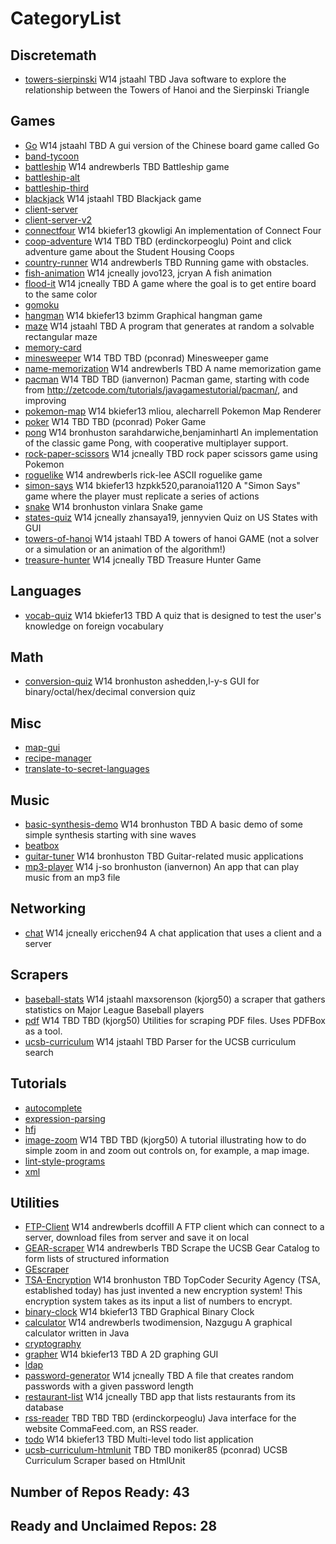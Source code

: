 # CategoryList

## Discretemath
* [towers-sierpinski](https://github.com/UCSB-CS56-Projects/cs56-discretemath-towers-sierpinski)  W14    jstaahl             TBD Java software to explore the relationship between the Towers of Hanoi and the Sierpinski Triangle 

## Games
* [Go](https://github.com/UCSB-CS56-Projects/cs56-games-Go)  W14    jstaahl             TBD A gui version of the Chinese board game called Go 
* [band-tycoon](https://github.com/UCSB-CS56-Projects/cs56-games-band-tycoon) 
* [battleship](https://github.com/UCSB-CS56-Projects/cs56-games-battleship)  W14 andrewberls             TBD Battleship game 
* [battleship-alt](https://github.com/UCSB-CS56-Projects/cs56-games-battleship-alt) 
* [battleship-third](https://github.com/UCSB-CS56-Projects/cs56-games-battleship-third) 
* [blackjack](https://github.com/UCSB-CS56-Projects/cs56-games-blackjack)  W14    jstaahl             TBD Blackjack game 
* [client-server](https://github.com/UCSB-CS56-Projects/cs56-games-client-server) 
* [client-server-v2](https://github.com/UCSB-CS56-Projects/cs56-games-client-server-v2) 
* [connectfour](https://github.com/UCSB-CS56-Projects/cs56-games-connectfour)  W14  bkiefer13        gkowligi An implementation of Connect Four 
* [coop-adventure](https://github.com/UCSB-CS56-Projects/cs56-games-coop-adventure)  W14        TBD             TBD (erdinckorpeoglu) Point and click adventure game about the Student Housing Coops 
* [country-runner](https://github.com/UCSB-CS56-Projects/cs56-games-country-runner)  W14 andrewberls             TBD Running game with obstacles. 
* [fish-animation](https://github.com/UCSB-CS56-Projects/cs56-games-fish-animation)  W14   jcneally jovo123, jcryan A fish animation 
* [flood-it](https://github.com/UCSB-CS56-Projects/cs56-games-flood-it)  W14   jcneally             TBD A game where the goal is to get entire board to the same color 
* [gomoku](https://github.com/UCSB-CS56-Projects/cs56-games-gomoku) 
* [hangman](https://github.com/UCSB-CS56-Projects/cs56-games-hangman)  W14  bkiefer13           bzimm Graphical hangman game 
* [maze](https://github.com/UCSB-CS56-Projects/cs56-games-maze)  W14    jstaahl             TBD A program that generates at random a solvable rectangular maze 
* [memory-card](https://github.com/UCSB-CS56-Projects/cs56-games-memory-card) 
* [minesweeper](https://github.com/UCSB-CS56-Projects/cs56-games-minesweeper)  W14       TBD              TBD (pconrad) Minesweeper game 
* [name-memorization](https://github.com/UCSB-CS56-Projects/cs56-games-name-memorization)  W14 andrewberls             TBD A name memorization game 
* [pacman](https://github.com/UCSB-CS56-Projects/cs56-games-pacman)  W14        TBD             TBD (ianvernon) Pacman game, starting with code from http://zetcode.com/tutorials/javagamestutorial/pacman/, and improving 
* [pokemon-map](https://github.com/UCSB-CS56-Projects/cs56-games-pokemon-map)  W14  bkiefer13 mliou, alecharrell Pokemon Map Renderer 
* [poker](https://github.com/UCSB-CS56-Projects/cs56-games-poker)  W14        TBD             TBD (pconrad) Poker Game 
* [pong](https://github.com/UCSB-CS56-Projects/cs56-games-pong)  W14 bronhuston sarahdarwiche,benjaminhartl An implementation of the classic game Pong, with cooperative multiplayer support. 
* [rock-paper-scissors](https://github.com/UCSB-CS56-Projects/cs56-games-rock-paper-scissors)  W14   jcneally             TBD rock paper scissors game using Pokemon 
* [roguelike](https://github.com/UCSB-CS56-Projects/cs56-games-roguelike)  W14 andrewberls        rick-lee ASCII roguelike game 
* [simon-says](https://github.com/UCSB-CS56-Projects/cs56-games-simon-says)   W14  bkiefer13 hzpkk520,paranoia1120 A "Simon Says" game where the player must replicate a series of actions 
* [snake](https://github.com/UCSB-CS56-Projects/cs56-games-snake)  W14 bronhuston         vinlara Snake game 
* [states-quiz](https://github.com/UCSB-CS56-Projects/cs56-games-states-quiz)  W14   jcneally zhansaya19, jennyvien Quiz on US States with GUI 
* [towers-of-hanoi](https://github.com/UCSB-CS56-Projects/cs56-games-towers-of-hanoi)  W14    jstaahl             TBD A towers of hanoi GAME (not a solver or a simulation or an animation of the algorithm!) 
* [treasure-hunter](https://github.com/UCSB-CS56-Projects/cs56-games-treasure-hunter)  W14   jcneally             TBD Treasure Hunter Game 

## Languages
* [vocab-quiz](https://github.com/UCSB-CS56-Projects/cs56-languages-vocab-quiz)  W14  bkiefer13             TBD A quiz that is designed to test the user's knowledge on foreign vocabulary 

## Math
* [conversion-quiz](https://github.com/UCSB-CS56-Projects/cs56-math-conversion-quiz)  W14 bronhuston  ashedden,l-y-s GUI for binary/octal/hex/decimal conversion quiz 

## Misc
* [map-gui](https://github.com/UCSB-CS56-Projects/cs56-misc-map-gui) 
* [recipe-manager](https://github.com/UCSB-CS56-Projects/cs56-misc-recipe-manager) 
* [translate-to-secret-languages](https://github.com/UCSB-CS56-Projects/cs56-misc-translate-to-secret-languages) 

## Music
* [basic-synthesis-demo](https://github.com/UCSB-CS56-Projects/cs56-music-basic-synthesis-demo)  W14 bronhuston             TBD A basic demo of some simple synthesis starting with sine waves 
* [beatbox](https://github.com/UCSB-CS56-Projects/cs56-music-beatbox) 
* [guitar-tuner](https://github.com/UCSB-CS56-Projects/cs56-music-guitar-tuner)  W14 bronhuston             TBD Guitar-related music applications 
* [mp3-player](https://github.com/UCSB-CS56-Projects/cs56-music-mp3-player)  W14        j-so      bronhuston (ianvernon) An app that can play music from an mp3 file 

## Networking
* [chat](https://github.com/UCSB-CS56-Projects/cs56-networking-chat)  W14   jcneally      ericchen94 A chat application that uses a client and a server 

## Scrapers
* [baseball-stats](https://github.com/UCSB-CS56-Projects/cs56-scrapers-baseball-stats)  W14    jstaahl     maxsorenson (kjorg50) a scraper that gathers statistics on Major League Baseball players 
* [pdf](https://github.com/UCSB-CS56-Projects/cs56-scrapers-pdf)  W14        TBD             TBD (kjorg50) Utilities for scraping PDF files. Uses PDFBox as a tool. 
* [ucsb-curriculum](https://github.com/UCSB-CS56-Projects/cs56-scrapers-ucsb-curriculum)  W14    jstaahl             TBD Parser for the UCSB curriculum search 

## Tutorials
* [autocomplete](https://github.com/UCSB-CS56-Projects/cs56-tutorials-autocomplete) 
* [expression-parsing](https://github.com/UCSB-CS56-Projects/cs56-tutorials-expression-parsing) 
* [hfj](https://github.com/UCSB-CS56-Projects/cs56-tutorials-hfj) 
* [image-zoom](https://github.com/UCSB-CS56-Projects/cs56-tutorials-image-zoom)  W14        TBD             TBD (kjorg50) A tutorial illustrating how to do simple zoom in and zoom out controls on, for example, a map image. 
* [lint-style-programs](https://github.com/UCSB-CS56-Projects/cs56-tutorials-lint-style-programs) 
* [xml](https://github.com/UCSB-CS56-Projects/cs56-tutorials-xml) 

## Utilities
* [FTP-Client](https://github.com/UCSB-CS56-Projects/cs56-utilities-FTP-Client)  W14 andrewberls        dcoffill A FTP client which can connect to a server, download files from server and save it on local 
* [GEAR-scraper](https://github.com/UCSB-CS56-Projects/cs56-utilities-GEAR-scraper)  W14 andrewberls             TBD Scrape the UCSB Gear Catalog to form lists of structured information 
* [GEscraper](https://github.com/UCSB-CS56-Projects/cs56-utilities-GEscraper) 
* [TSA-Encryption](https://github.com/UCSB-CS56-Projects/cs56-utilities-TSA-Encryption)  W14 bronhuston             TBD TopCoder Security Agency (TSA, established today) has just invented a new encryption system! This encryption system takes as its input a list of numbers to encrypt.  
* [binary-clock](https://github.com/UCSB-CS56-Projects/cs56-utilities-binary-clock)  W14  bkiefer13             TBD Graphical Binary Clock 
* [calculator](https://github.com/UCSB-CS56-Projects/cs56-utilities-calculator)  W14 andrewberls twodimension, Nazgugu A graphical calculator written in Java 
* [cryptography](https://github.com/UCSB-CS56-Projects/cs56-utilities-cryptography) 
* [grapher](https://github.com/UCSB-CS56-Projects/cs56-utilities-grapher)  W14  bkiefer13             TBD A 2D graphing GUI 
* [ldap](https://github.com/UCSB-CS56-Projects/cs56-utilities-ldap) 
* [password-generator](https://github.com/UCSB-CS56-Projects/cs56-utilities-password-generator)  W14   jcneally             TBD A file that creates random passwords with a given password length 
* [restaurant-list](https://github.com/UCSB-CS56-Projects/cs56-utilities-restaurant-list)  W14   jcneally             TBD app that lists restaurants from its database 
* [rss-reader](https://github.com/UCSB-CS56-Projects/cs56-utilities-rss-reader)  TBD        TBD             TBD (erdinckorpeoglu) Java interface for the website CommaFeed.com, an RSS reader.  
* [todo](https://github.com/UCSB-CS56-Projects/cs56-utilities-todo)  W14  bkiefer13             TBD Multi-level todo list application 
* [ucsb-curriculum-htmlunit](https://github.com/UCSB-CS56-Projects/cs56-utilities-ucsb-curriculum-htmlunit)  TBD        TBD       moniker85 (pconrad) UCSB Curriculum Scraper based on HtmlUnit 

## Number of Repos Ready: 43
## Ready and Unclaimed Repos: 28